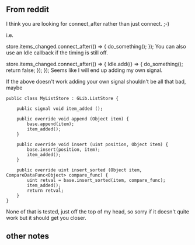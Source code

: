 ## From reddit
I think you are looking for connect_after rather than just connect. ;-)

i.e.

store.items_changed.connect_after(() => { do_something(); });
You can also use an Idle callback if the timing is still off.

store.items_changed.connect_after(() => { Idle.add(() => { do_something(); return false; }); });
Seems like I will end up adding my own signal.

If the above doesn't work adding your own signal shouldn't be all that bad, maybe

```
public class MyListStore : GLib.ListStore {

    public signal void item_added ();

    public override void append (Object item) {
        base.append(item);
        item_added();
    }

    public override void insert (uint position, Object item) {
        base.insert(position, item);
        item_added();
    }

    public override uint insert_sorted (Object item, CompareDataFunc<Object> compare_func) {
        uint retval = base.insert_sorted(item, compare_func);
        item_added();
        return retval;
    }
}
```
None of that is tested, just off the top of my head, so sorry if it doesn't quite work but it should get you closer.


## other notes

